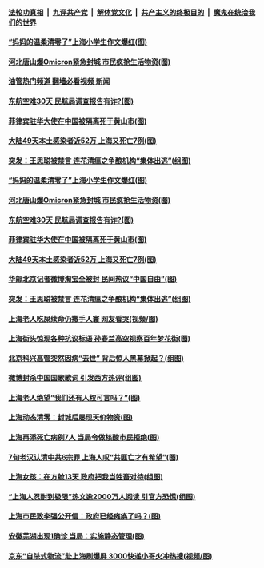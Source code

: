 ####  [法轮功真相](../../../../basic/blob/master/README.md?t=04210001) &nbsp;|&nbsp; [九评共产党](../../../../9ping.md/blob/master/README.md?t=04210001) &nbsp;|&nbsp; [解体党文化](../../../../jtdwh.md/blob/master/README.md?t=04210001)  &nbsp;|&nbsp; [共产主义的终极目的](../../../../gczydzjmd.md/blob/master/README.md?t=04210001) &nbsp;|&nbsp; [魔鬼在统治我们的世界](../../../../mgztzwmdsj.md/blob/master/README.md?t=04210001) 

#### [“妈妈的温柔清零了”上海小学生作文爆红(图)](../pages/p1/1004082.md?t=04210001) 

#### [河北唐山爆Omicron紧急封城 市民疯抢生活物资(图)](../pages/p1/1004075.md?t=04210001) 

#### [油管热门频道 翻墙必看视频 新闻](http://78.141.244.201:81/youtube.html?04210001)

#### [东航空难30天 民航局调查报告有诈?(图)](../pages/p1/1004061.md?t=04210001) 

#### [菲律宾驻华大使在中国被隔离死于黄山市(图)](../pages/p1/1004056.md?t=04210001) 

#### [大陆49天本土感染者近52万 上海又死亡7例(图)](../pages/p1/1004048.md?t=04210001) 

#### [突发：王思聪被禁言 连花清瘟之争酿机构“集体出逃”(组图)](../pages/p1/1004000.md?t=04210001) 

#### [“妈妈的温柔清零了”上海小学生作文爆红(图)](../pages/p1/1004082.md?t=04210001) 

#### [河北唐山爆Omicron紧急封城 市民疯抢生活物资(图)](../pages/p1/1004075.md?t=04210001) 

#### [东航空难30天 民航局调查报告有诈?(图)](../pages/p1/1004061.md?t=04210001) 

#### [菲律宾驻华大使在中国被隔离死于黄山市(图)](../pages/p1/1004056.md?t=04210001) 

#### [大陆49天本土感染者近52万 上海又死亡7例(图)](../pages/p1/1004048.md?t=04210001) 

#### [华邮北京记者微博淘宝全被封 民间热议“中国自由”(图)](../pages/p1/1004024.md?t=04210001) 

#### [突发：王思聪被禁言 连花清瘟之争酿机构“集体出逃”(组图)](../pages/p1/1004000.md?t=04210001) 

#### [上海老人吃屎续命仍撒手人寰 网友看哭(视频/图)](../pages/p1/1003993.md?t=04210001) 

#### [上海街头惊现各种抗议标语 孙春兰高空视察百年梦花街(图)](../pages/p1/1003990.md?t=04210001) 

#### [北京科兴高管突然因病“去世” 背后惊人黑幕掀起？(组图)](../pages/p1/1003984.md?t=04210001) 

#### [微博封杀中国国歌歌词 引发西方热评(组图)](../pages/p1/1003980.md?t=04210001) 

#### [上海老人绝望“我们还有人权可言吗？”(图)](../pages/p1/1003966.md?t=04210001) 

#### [上海动态清零：封城后屡现天价物资(图)](../pages/p1/1003951.md?t=04210001) 

#### [上海再添死亡病例7人 当局令做核酸市民拒绝(图)](../pages/p1/1003952.md?t=04210001) 

#### [7旬老汉认清中共6宗罪 上海人叹“共匪亡才有希望”(图)](../pages/p1/1003902.md?t=04210001) 

#### [上海女孩：在方舱13天 政府把我当牲畜对待(组图)](../pages/p1/1003908.md?t=04210001) 

#### [“上海人忍耐到极限”热文逾2000万人阅读 引官方恐慌(组图)](../pages/p1/1003889.md?t=04210001) 

#### [上海市民致李强公开信：政府已经瘫痪了吗？(图)](../pages/p1/1003885.md?t=04210001) 

#### [安徽芜湖出现1确诊 当局：实施静态管理(图)](../pages/p1/1003881.md?t=04210001) 

#### [京东“自杀式物流”赴上海刷爆屏 3000快递小哥火冲热搜(视频/图)](../pages/p1/1003878.md?t=04210001) 

<img src='http://gfw-breaker.win/goodnews/indexes/p1.md' width='0px' height='0px'/>
